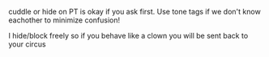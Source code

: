 cuddle or hide on PT is okay if you ask first. Use tone tags if we don't know eachother to minimize confusion! 

I hide/block freely so if you behave like a clown you will be sent back to your circus
